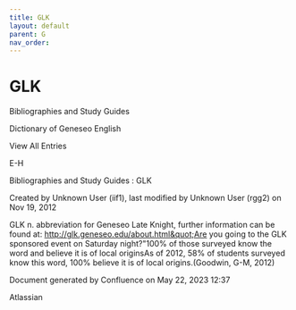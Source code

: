```yaml
---
title: GLK
layout: default
parent: G
nav_order:
---
```


# GLK

Bibliographies and Study Guides

Dictionary of Geneseo English

View All Entries

E-H

Bibliographies and Study Guides : GLK

Created by  Unknown User (iif1), last modified by  Unknown User (rgg2) on Nov 19, 2012

GLK n. abbreviation for Geneseo Late Knight, further information can be found at: http://glk.geneseo.edu/about.html&quot;Are you going to the GLK sponsored event on Saturday night?&quot;100% of those surveyed know the word and believe it is of local originsAs of 2012, 58% of students surveyed know this word, 100% believe it is of local origins.(Goodwin, G-M, 2012)  

Document generated by Confluence on May 22, 2023 12:37

Atlassian

